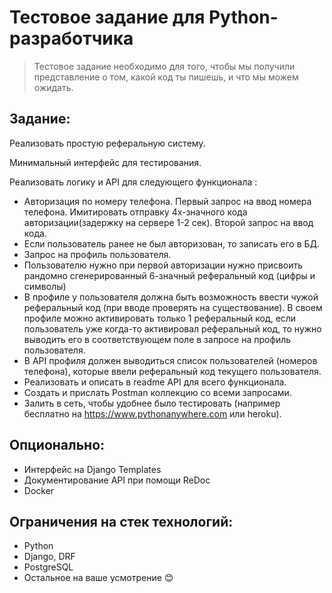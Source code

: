 # Тестовое задание для Python-разработчика
> Тестовое задание необходимо для того, чтобы мы получили представление о том, какой код ты пишешь, и что мы можем ожидать.
## Задание:
Реализовать простую реферальную систему.

Минимальный интерфейс для тестирования.

Реализовать логику и API для следующего функционала :
- Авторизация по номеру телефона. Первый запрос на ввод номера телефона. Имитировать отправку 4х-значного кода авторизации(задержку на сервере 1-2 сек). Второй запрос на ввод кода.
- Если пользователь ранее не был авторизован, то записать его в БД.
- Запрос на профиль пользователя.
- Пользователю нужно при первой авторизации нужно присвоить рандомно сгенерированный 6-значный реферальный код (цифры и символы)
- В профиле у пользователя должна быть возможность ввести чужой реферальный код (при вводе проверять на существование). В своем профиле можно активировать только 1 реферальный код, если пользователь уже когда-то активировал реферальный код, то нужно выводить его в соответствующем поле в запросе на профиль пользователя.
- В API профиля должен выводиться список пользователей (номеров телефона), которые ввели реферальный код текущего пользователя.
- Реализовать и описать в readme API для всего функционала.
- Создать и прислать Postman коллекцию со всеми запросами.
- Залить в сеть, чтобы удобнее было тестировать (например бесплатно на https://www.pythonanywhere.com или heroku).
## Опционально:
- Интерфейс на Django Templates
- Документирование API при помощи ReDoc
- Docker
## Ограничения на стек технологий:
- Python
- Django, DRF
- PostgreSQL
- Остальное на ваше усмотрение 😊
